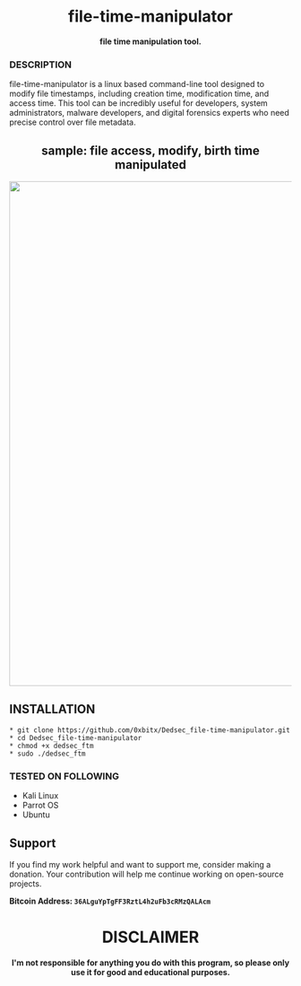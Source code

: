 
<h1 align="center"> file-time-manipulator</h1>

<p align="center">
  <b>file time manipulation tool.</b>
</p>

### DESCRIPTION
file-time-manipulator is a linux based command-line tool designed to modify file timestamps, including creation time, modification time, and access time. This tool can be incredibly useful for developers, system administrators, malware developers, and digital forensics experts who need precise control over file metadata.

<h2 align="center">sample: file access, modify, birth time manipulated</h2>

<p align="center">
<img src="https://github.com/user-attachments/assets/ea4c92a0-978a-4a08-85e4-6652aed4fd13", width="900", height="900">
</p>

## INSTALLATION 
    * git clone https://github.com/0xbitx/Dedsec_file-time-manipulator.git
    * cd Dedsec_file-time-manipulator
    * chmod +x dedsec_ftm
    * sudo ./dedsec_ftm

### TESTED ON FOLLOWING
* Kali Linux 
* Parrot OS 
* Ubuntu

## Support

If you find my work helpful and want to support me, consider making a donation. Your contribution will help me continue working on open-source projects.

**Bitcoin Address: `36ALguYpTgFF3RztL4h2uFb3cRMzQALAcm`**

<h1 align="center"> DISCLAIMER </h1>

<h4 align="center">I'm not responsible for anything you do with this program, so please only use it for good and educational purposes. </h4>
